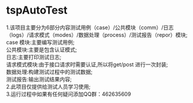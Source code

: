 # tspAutoTest
1.该项目主要分为6部分内容测试用例（case）/公共模块（comm）/日志（logs）/请求模式（modes）/数据处理（process）/测试报告（repor）模块;<br>
  case 模块:主要编写测试用例;<br>
  公共模块:主要是包含认证模式;<br>
  日志:主要打印测试日志;<br>
  请求模式模块:由于接口请求时需要认证,所以将get/post 进行一次封装;<br>
  数据处理:构建测试过程中的测试数据;<br>
  测试报告:输出测试结果内容;<br>
2.此项目仅提供给测试人员学习使用;<br>
3.运行过程中如果有任何疑问添加QQ群：462635609
